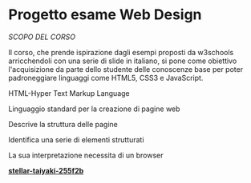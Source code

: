 # Progetto esame Web Design
_SCOPO DEL CORSO_

Il corso, che prende ispirazione dagli esempi proposti da w3schools arricchendoli con una serie di slide in italiano, si pone come obiettivo l'acquisizione da parte dello studente delle conoscenze base per poter padroneggiare linguaggi come HTML5, CSS3 e JavaScript. 


HTML-Hyper Text Markup Language

Linguaggio standard per la creazione di pagine web

Descrive la struttura delle pagine

Identifica una serie di elementi strutturati

La sua interpretazione necessita di un browser

[****stellar-taiyaki-255f2b****](https://stellar-taiyaki-255f2b.netlify.app/)
